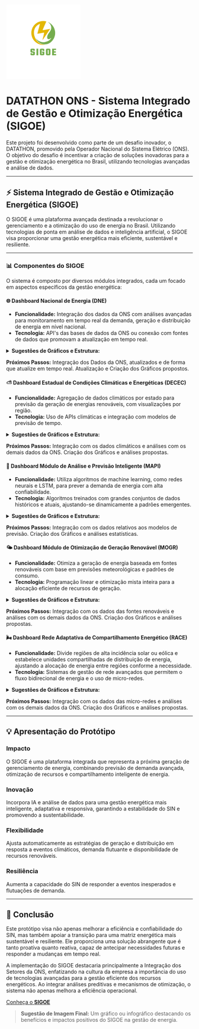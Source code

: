 <img src="logo-sigoe.png" alt="Logo do SIGOE" width="200"/>

# DATATHON ONS - Sistema Integrado de Gestão e Otimização Energética (SIGOE)

Este projeto foi desenvolvido como parte de um desafio inovador, o DATATHON, promovido pela Operador Nacional do Sistema Elétrico (ONS). O objetivo do desafio é incentivar a criação de soluções inovadoras para a gestão e otimização energética no Brasil, utilizando tecnologias avançadas e análise de dados.

---

## :zap: Sistema Integrado de Gestão e Otimização Energética (SIGOE)

O SIGOE é uma plataforma avançada destinada a revolucionar o gerenciamento e a otimização do uso de energia no Brasil. Utilizando tecnologias de ponta em análise de dados e inteligência artificial, o SIGOE visa proporcionar uma gestão energética mais eficiente, sustentável e resiliente.

---

### :bar_chart: Componentes do SIGOE

O sistema é composto por diversos módulos integrados, cada um focado em aspectos específicos da gestão energética:

#### :globe_with_meridians: Dashboard Nacional de Energia (DNE)

- **Funcionalidade:** Integração dos dados da ONS com análises avançadas para monitoramento em tempo real da demanda, geração e distribuição de energia em nível nacional.
- **Tecnologia:** API's das bases de dados da ONS ou conexão com fontes de dados que promovam a atualização em tempo real.

<details>
<summary><b>Sugestões de Gráficos e Estrutura:</b></summary>

- Mapa Interativo: Exibe a distribuição geográfica da demanda de energia e da geração de MMGD, com a capacidade de zoom para visualizar informações em nível nacional, estadual ou regional.
- Gráficos em Tempo Real: Mostra a geração de energia atual versus a demanda em tempo real, com gráficos de linha, barra ou área atualizados dinamicamente.
- Indicadores de Desempenho: Utiliza KPIs (Key Performance Indicators) para monitorar métricas como eficiência energética, custos de geração, e participação de fontes renováveis.- Indicadores de Desempenho
- Alertas de Sistema: Notificações automáticas para condições críticas como sobrecarga da rede, falhas, ou desvios significativos na previsão.
- Controles Deslizantes para Simulação: Permite aos usuários ajustar variáveis como demanda esperada ou disponibilidade de geração para simular diferentes cenários operacionais.

</details>

**Próximos Passos:** Integração dos Dados da ONS, atualizados e de forma que atualize em tempo real. Atualização e Criação dos Gráficos propostos.


#### :partly_sunny: Dashboard Estadual de Condições Climáticas e Energéticas (DECEC)

- **Funcionalidade:** Agregação de dados climáticos por estado para previsão da geração de energias renováveis, com visualizações por região.
- **Tecnologia:** Uso de APIs climáticas e integração com modelos de previsão de tempo.

<details>
<summary><b>Sugestões de Gráficos e Estrutura:</b></summary>

- Painéis Meteorológicos: Integrados com APIs climáticas para fornecer dados atualizados sobre temperatura, vento, radiância solar e previsões do tempo.
- Filtros Personalizados: Possibilita a seleção de estados específicos para visualizar dados de carga, geração e previsão meteorológica detalhados.
- Análise Histórica: Gráficos e tabelas que permitem a análise de tendências históricas e a comparação com dados atuais.
- Visão de Recursos Renováveis: Informações sobre a capacidade instalada e atual geração de usinas solares, eólicas, e outras fontes renováveis por estado.

</details>

**Próximos Passos:** Integração com os dados climáticos e análises com os demais dados da ONS. Criação dos Gráficos e análises propostas.



#### :brain: Dashboard Módulo de Análise e Previsão Inteligente (MAPI)

- **Funcionalidade:** Utiliza algoritmos de machine learning, como redes neurais e LSTM, para prever a demanda de energia com alta confiabilidade.
- **Tecnologia:** Algoritmos treinados com grandes conjuntos de dados históricos e atuais, ajustando-se dinamicamente a padrões emergentes.

<details>
<summary><b>Sugestões de Gráficos e Estrutura:</b></summary>

- Visualização de Previsões de Demanda: Gráficos preditivos mostrando a demanda futura com intervalos de confiança, permitindo aos operadores visualizar cenários prováveis.
- Comparativos de Previsão vs. Real: Janelas que comparam previsões de demanda com os dados reais conforme são coletados, destacando a precisão do modelo.
- Validação de Modelo: Seção para análise de desempenho dos modelos preditivos com métricas como RMSE (Root Mean Square Error) e MAPE (Mean Absolute Percentage Error).
- Heatmaps de Erro de Previsão: Mapas de calor que indicam onde e quando as previsões estão se desviando significativamente da realidade, para ajustes rápidos nos modelos.

</details>

**Próximos Passos:** Integração com os dados relativos aos modelos de previsão. Criação dos Gráficos e análises estatísticas.



#### :sun_behind_small_cloud: Dashboard Módulo de Otimização de Geração Renovável (MOGR)

- **Funcionalidade:** Otimiza a geração de energia baseada em fontes renováveis com base em previsões meteorológicas e padrões de consumo.
- **Tecnologia:** Programação linear e otimização mista inteira para a alocação eficiente de recursos de geração.

<details>
<summary><b>Sugestões de Gráficos e Estrutura:</b></summary>

- Painel de Controle de Geração: Controles e indicadores para ajustar a geração de energia renovável em resposta a previsões e condições atuais.
- Otimização de Portfólio de Energia: Visualizações que mostram como a geração de energia é otimizada entre diferentes fontes, com base em custo, disponibilidade e demanda.
- Análise de Cenário: Ferramentas para criar e visualizar cenários de otimização, permitindo aos operadores explorar o impacto de diferentes estratégias de alocação.

</details>

**Próximos Passos:** Integração com os dados das fontes renováveis e análises com os demais dados da ONS. Criação dos Gráficos e análises propostas.



#### :wind_face: Dashboard Rede Adaptativa de Compartilhamento Energético (RACE)

- **Funcionalidade:** Divide regiões de alta incidência solar ou eólica e estabelece unidades compartilhadas de distribuição de energia, ajustando a alocação de energia entre regiões conforme a necessidade.
- **Tecnologia:** Sistemas de gestão de rede avançados que permitem o fluxo bidirecional de energia e o uso de micro-redes.

<details>
<summary><b>Sugestões de Gráficos e Estrutura:</b></summary>

- Mapa de Fluxo de Energia: Uma representação visual do fluxo de energia entre regiões, mostrando como a energia é compartilhada em resposta à demanda.
- Indicadores de Eficiência de Distribuição: Métricas que rastreiam a eficiência com que a energia é distribuída da geração para o consumo.
- Gráficos de Micro-Redes: Visualizações detalhadas das micro-redes, incluindo geração, armazenamento e consumo local.

</details>

**Próximos Passos:** Integração com os dados das micro-redes e análises com os demais dados da ONS. Criação dos Gráficos e análises propostas.

---

## :bulb: Apresentação do Protótipo

### Impacto

O SIGOE é uma plataforma integrada que representa a próxima geração de gerenciamento de energia, combinando previsão de demanda avançada, otimização de recursos e compartilhamento inteligente de energia.

### Inovação

Incorpora IA e análise de dados para uma gestão energética mais inteligente, adaptativa e responsiva, garantindo a estabilidade do SIN e promovendo a sustentabilidade.

### Flexibilidade

Ajusta automaticamente as estratégias de geração e distribuição em resposta a eventos climáticos, demanda flutuante e disponibilidade de recursos renováveis.

### Resiliência

Aumenta a capacidade do SIN de responder a eventos inesperados e flutuações de demanda.

---

## :scroll: Conclusão

Este protótipo visa não apenas melhorar a eficiência e confiabilidade do SIN, mas também apoiar a transição para uma matriz energética mais sustentável e resiliente. Ele proporciona uma solução abrangente que é tanto proativa quanto reativa, capaz de antecipar necessidades futuras e responder a mudanças em tempo real.

A implementação do SIGOE destacaria principalmente a Integração dos Setores da ONS, enfatizando na cultura da empresa a importância do uso de tecnologias avançadas para a gestão eficiente dos recursos energéticos. Ao integrar análises preditivas e mecanismos de otimização, o sistema não apenas melhora a eficiência operacional.

[Conheça o **SIGOE**](https://app.powerbi.com/view?r=eyJrIjoiZjBjNDYyMWItZDljYi00MzRhLWJlNTctMzBmYWYzOTYxMjczIiwidCI6ImJkMWMxZTAzLTU2MDMtNDUzNy04ODY5LWQ5ZGQyYzRiMjc2MiJ9&pageName=ReportSection)

> **Sugestão de Imagem Final:** Um gráfico ou infográfico destacando os benefícios e impactos positivos do SIGOE na gestão de energia.
